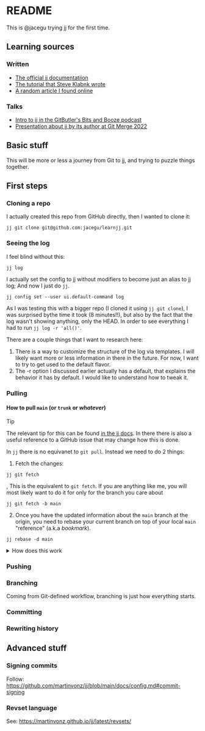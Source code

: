 # README

This is @jacegu trying jj for the first time.


## Learning sources

### Written
- [The official jj documentatiion](https://martinvonz.github.io/jj/latest/)
- [The tutorial that Steve Klabnk wrote](https://steveklabnik.github.io/jujutsu-tutorial/sharing-code/remotes.html)
- [A random article I found online](https://reasonablypolymorphic.com/blog/jj-strategy/index.html)

### Talks
- [Intro to jj in the GitButler's Bits and Booze podcast](https://www.youtube.com/watch?v=dwyMlLYIrPk)
- [Presentation about jj by its author at Git Merge 2022](https://www.youtube.com/watch?v=bx_LGilOuE4)


## Basic stuff

This will be more or less a journey from Git to jj, and trying to puzzle things together.


## First steps

### Cloning a repo
I actually created this repo from GitHub directly, then I wanted to clone it:

```
jj git clone git@github.com:jacegu/learnjj.git
```

### Seeing the log

I feel blind without this:
```
jj log
```

I actually set the config to jj without modifiers to become just an alias to jj log; And now I just do `jj`.
```
jj config set --user ui.default-command log
```

As I was testing this with a bigger repo (I cloned it using `jj git clone`), I was surprised bythe time it took (8 minutes!!), but also by the fact that the log wasn't showing anything, only the HEAD. In order to see everything I had to run `jj log -r 'all()'`.

There are a couple things that I want to research here:
1. There is a way to customize the structure of the log via templates. I will likely want more or less information in there in the future. For now, I want to try to get used to the default flavor.
2. The -r option I discussed earlier actually has a default, that explains the behavior it has by default. I would like to understand how to tweak it.






### Pulling 

#### How to pull `main` (or `trunk` or _whatever_)

> [!TIP]
> The relevant tip for this can be found [in the jj docs](https://martinvonz.github.io/jj/latest/github/#updating-the-repository). In there there is also a useful reference to a GitHub issue that may change how this is done.

In `jj` there is no equivanet to `git pull`. Instead we need to do 2 things:
1. Fetch the changes:
```
jj git fetch
```
, This is the equivalent to `git fetch`. If you are anything like me, you will most likely want to do it for only for the branch you care about
```
jj git fetch -b main
```
2. Once you have the updated information about the `main` branch at the origin, you need to rebase your current branch on top of your local `main` "reference" (a.k.a _bookmark_).
```
jj rebase -d main
```

<details>
<summary>How does this work</summary>
s
The best way to understand this is to read through `jj rebase --help`.
The important bits here are:
1. When not specifying `-b`, `-s` or `-r`, which defines the _what_ to rebase, the default value is `-b @`, which is the current branch.
2. In the context of rebase, the _branch_ of a commit is, the commit iself, its descendants, and all the ancestors it doesn't have in common with the destination commit.

</details>


### Pushing


### Branching

Coming from Git-defined workflow, branching is just how everything starts.


### Committing


### Rewriting history



## Advanced stuff

### Signing commits
Follow: https://github.com/martinvonz/jj/blob/main/docs/config.md#commit-signing

### Revset language
See: https://martinvonz.github.io/jj/latest/revsets/
